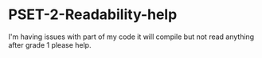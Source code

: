 # PSET-2-Readability-help
I'm having issues with part of my code it will compile but not read anything after grade 1 please help. 
